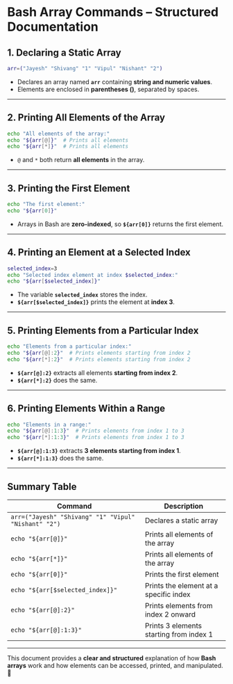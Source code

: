 # **Bash Array Commands – Structured Documentation**

## **1. Declaring a Static Array**
```bash
arr=("Jayesh" "Shivang" "1" "Vipul" "Nishant" "2")
```
- Declares an array named **`arr`** containing **string and numeric values**.
- Elements are enclosed in **parentheses ()**, separated by spaces.

---

## **2. Printing All Elements of the Array**
```bash
echo "All elements of the array:"
echo "${arr[@]}"  # Prints all elements
echo "${arr[*]}"  # Prints all elements
```
- `@` and `*` both return **all elements** in the array.

---

## **3. Printing the First Element**
```bash
echo "The first element:"
echo "${arr[0]}"
```
- Arrays in Bash are **zero-indexed**, so **`${arr[0]}`** returns the first element.

---

## **4. Printing an Element at a Selected Index**
```bash
selected_index=3
echo "Selected index element at index $selected_index:"
echo "${arr[$selected_index]}"
```
- The variable **`selected_index`** stores the index.
- **`${arr[$selected_index]}`** prints the element at **index 3**.

---

## **5. Printing Elements from a Particular Index**
```bash
echo "Elements from a particular index:"
echo "${arr[@]:2}"  # Prints elements starting from index 2
echo "${arr[*]:2}"  # Prints elements starting from index 2
```
- **`${arr[@]:2}`** extracts all elements **starting from index 2**.
- **`${arr[*]:2}`** does the same.

---

## **6. Printing Elements Within a Range**
```bash
echo "Elements in a range:"
echo "${arr[@]:1:3}"  # Prints elements from index 1 to 3
echo "${arr[*]:1:3}"  # Prints elements from index 1 to 3
```
- **`${arr[@]:1:3}`** extracts **3 elements starting from index 1**.
- **`${arr[*]:1:3}`** does the same.

---

## **Summary Table**
| Command | Description |
|---------|------------|
| `arr=("Jayesh" "Shivang" "1" "Vipul" "Nishant" "2")` | Declares a static array |
| `echo "${arr[@]}"` | Prints all elements of the array |
| `echo "${arr[*]}"` | Prints all elements of the array |
| `echo "${arr[0]}"` | Prints the first element |
| `echo "${arr[$selected_index]}"` | Prints the element at a specific index |
| `echo "${arr[@]:2}"` | Prints elements from index 2 onward |
| `echo "${arr[@]:1:3}"` | Prints 3 elements starting from index 1 |

---

This document provides a **clear and structured** explanation of how **Bash arrays** work and how elements can be accessed, printed, and manipulated. 🚀
